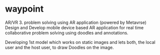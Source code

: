 # waypoint
AR/VR
3. problem solving using AR application (powered by Metavrse)
Design and Develop mobile device based AR application for real time collaborative problem solving using doodles and annotations.

Developing 1st model which works on static images and lets both, the local user and the host user, to draw Doodles on the image. 
